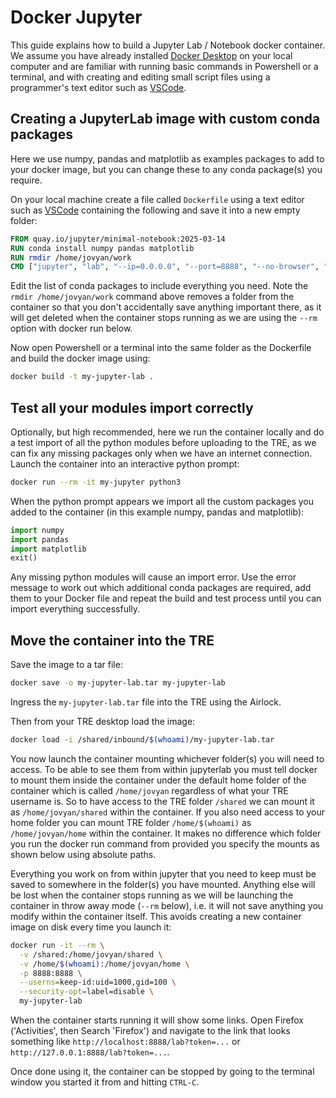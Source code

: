 # Docker Jupyter
This guide explains how to build a Jupyter Lab / Notebook docker container. We assume you have already installed [Docker Desktop](https://www.docker.com/products/docker-desktop/) on your local computer and are familiar with running basic commands in Powershell or a terminal, and with creating and editing small script files using a programmer's text editor such as [VSCode](https://code.visualstudio.com/).

## Creating a JupyterLab image with custom conda packages
Here we use numpy, pandas and matplotlib as examples packages to add to your docker image, but you can change these to any conda package(s) you require.

On your local machine create a file called `Dockerfile` using a text editor such as [VSCode](https://code.visualstudio.com/) containing the following and save it into a new empty folder:

```Dockerfile
FROM quay.io/jupyter/minimal-notebook:2025-03-14
RUN conda install numpy pandas matplotlib
RUN rmdir /home/jovyan/work
CMD ["jupyter", "lab", "--ip=0.0.0.0", "--port=8888", "--no-browser", "--allow-root"]
```

Edit the list of conda packages to include everything you need. Note the `rmdir /home/jovyan/work` command above removes a folder from the container so that you don't accidentally save anything important there, as it will get deleted when the container stops running as we are using the `--rm` option with docker run below.

Now open Powershell or a terminal into the same folder as the Dockerfile and build the docker image using:
```bash
docker build -t my-jupyter-lab .
```

## Test all your modules import correctly
Optionally, but high recommended, here we run the container locally and do a test import of all the python modules before uploading to the TRE, as we can fix any missing packages only when we have an internet connection. Launch the container into an interactive python prompt:

```bash
docker run --rm -it my-jupyter python3
```

When the python prompt appears we import all the custom packages you added to the container (in this example numpy, pandas and matplotlib):

```python
import numpy
import pandas
import matplotlib
exit()
```

Any missing python modules will cause an import error. Use the error message to work out which additional conda packages are required, add them to your Docker file and repeat the build and test process until you can import everything successfully.



## Move the container into the TRE

Save the image to a tar file:
```bash
docker save -o my-jupyter-lab.tar my-jupyter-lab
```

Ingress the `my-jupyter-lab.tar` file into the TRE using the Airlock.

Then from your TRE desktop load the image:
```bash
docker load -i /shared/inbound/$(whoami)/my-jupyter-lab.tar
```

You now launch the container mounting whichever folder(s) you will need to access. To be able to see them from within jupyterlab you must tell docker to mount them inside the container under the default home folder of the container which is called `/home/jovyan` regardless of what your TRE username is. So to have access to the TRE folder `/shared` we can mount it as `/home/jovyan/shared` within the container. If you also need access to your home folder you can mount TRE folder `/home/$(whoami)` as `/home/jovyan/home` within the container. It makes no difference which folder you run the docker run command from provided you specify the mounts as shown below using absolute paths.

Everything you work on from within jupyter that you need to keep must be saved to somewhere in the folder(s) you have mounted. Anything else will be lost when the container stops running as we will be launching the container in throw away mode (`--rm` below), i.e. it will not save anything you modify within the container itself. This avoids creating a new container image on disk every time you launch it:

```bash
docker run -it --rm \
  -v /shared:/home/jovyan/shared \
  -v /home/$(whoami):/home/jovyan/home \
  -p 8888:8888 \
  --userns=keep-id:uid=1000,gid=100 \
  --security-opt=label=disable \
  my-jupyter-lab
```

When the container starts running it will show some links. Open Firefox ('Activities', then Search 'Firefox') and navigate to the link that looks something like `http://localhost:8888/lab?token=...` or `http://127.0.0.1:8888/lab?token=...`.

Once done using it, the container can be stopped by going to the terminal window you started it from and hitting `CTRL-C`.